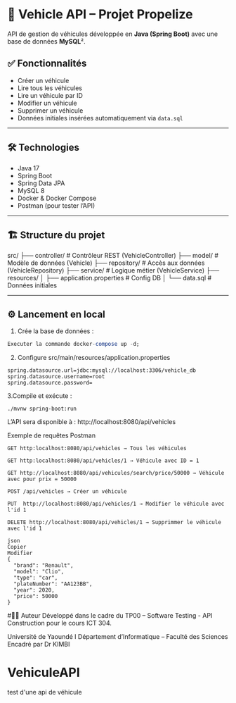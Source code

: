 
# 🚗 Vehicle API – Projet Propelize

API de gestion de véhicules développée en **Java (Spring Boot)** avec une base de données **MySQL**².

## ✅ Fonctionnalités

- Créer un véhicule
- Lire tous les véhicules
- Lire un véhicule par ID
- Modifier un véhicule
- Supprimer un véhicule
- Données initiales insérées automatiquement via `data.sql`

---

## 🛠️ Technologies

- Java 17
- Spring Boot
- Spring Data JPA
- MySQL 8
- Docker & Docker Compose
- Postman (pour tester l’API)

---

## 🏗️ Structure du projet

src/
├── controller/ # Contrôleur REST (VehicleController)
├── model/ # Modèle de données (Vehicle)
├── repository/ # Accès aux données (VehicleRepository)
├── service/ # Logique métier (VehicleService)
├── resources/
│ ├── application.properties # Config DB
│ └── data.sql # Données initiales


---

## ⚙️ Lancement en local 

1. Crée la base de données :

```sql
Executer la commande docker-compose up -d; 
```
2. Configure src/main/resources/application.properties 
```
spring.datasource.url=jdbc:mysql://localhost:3306/vehicle_db
spring.datasource.username=root
spring.datasource.password=
```
3.Compile et exécute :
```
./mvnw spring-boot:run
```
L’API sera disponible à : http://localhost:8080/api/vehicles

 Exemple de requêtes Postman
```
GET http:localhost:8080/api/vehicles → Tous les véhicules

GET http:localhost:8080/api/vehicles/1 → Véhicule avec ID = 1

GET http://localhost:8080/api/vehicules/search/price/50000 → Véhicule avec pour prix = 50000 

POST /api/vehicles → Créer un véhicule

PUT  http://localhost:8080/api/vehicles/1 → Modifier le véhicule avec l'id 1

DELETE http://localhost:8080/api/vehicles/1 → Supprimmer le véhicule avec l'id 1

json
Copier
Modifier
{
  "brand": "Renault",
  "model": "Clio",
  "type": "car",
  "plateNumber": "AA123BB",
  "year": 2020,
  "price": 50000
}
```
#👨‍💻 Auteur
Développé dans le cadre du TP00 – Software Testing - API Construction pour le cours ICT 304.

Université de Yaoundé I
Département d’Informatique – Faculté des Sciences
Encadré par Dr KIMBI 


# VehiculeAPI
test d'une api de véhicule 

